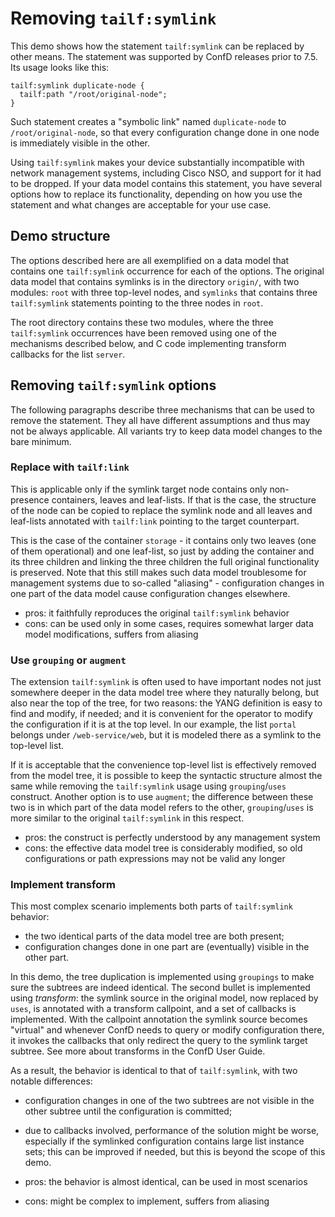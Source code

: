 # Removing `tailf:symlink`

This demo shows how the statement `tailf:symlink` can be replaced by other
means.  The statement was supported by ConfD releases prior to 7.5.  Its usage
looks like this:

    tailf:symlink duplicate-node {
      tailf:path "/root/original-node";
    }

Such statement creates a "symbolic link" named `duplicate-node` to
`/root/original-node`, so that every configuration change done in one node is
immediately visible in the other.

Using `tailf:symlink` makes your device substantially incompatible with network
management systems, including Cisco NSO, and support for it had to be dropped.
If your data model contains this statement, you have several options how to
replace its functionality, depending on how you use the statement and what
changes are acceptable for your use case.

## Demo structure

The options described here are all exemplified on a data model that contains
one `tailf:symlink` occurrence for each of the options.  The original data model
that contains symlinks is in the directory `origin/`, with two modules: `root`
with three top-level nodes, and `symlinks` that contains three `tailf:symlink`
statements pointing to the three nodes in `root`.

The root directory contains these two modules, where the three `tailf:symlink`
occurrences have been removed using one of the mechanisms described below, and C
code implementing transform callbacks for the list `server`.

## Removing `tailf:symlink` options

The following paragraphs describe three mechanisms that can be used to remove
the statement.  They all have different assumptions and thus may not be always
applicable.  All variants try to keep data model changes to the bare minimum.

### Replace with `tailf:link`

This is applicable only if the symlink target node contains only non-presence
containers, leaves and leaf-lists.  If that is the case, the structure of the
node can be copied to replace the symlink node and all leaves and leaf-lists
annotated with `tailf:link` pointing to the target counterpart.

This is the case of the container `storage` - it contains only two leaves (one
of them operational) and one leaf-list, so just by adding the container and its
three children and linking the three children the full original functionality
is preserved.  Note that this still makes such data model troublesome for
management systems due to so-called "aliasing" - configuration changes in one
part of the data model cause configuration changes elsewhere.

* pros: it faithfully reproduces the original `tailf:symlink` behavior
* cons: can be used only in some cases, requires somewhat larger data model
  modifications, suffers from aliasing

### Use `grouping` or `augment`

The extension `tailf:symlink` is often used to have important nodes not just
somewhere deeper in the data model tree where they naturally belong, but also
near the top of the tree, for two reasons: the YANG definition is easy to find
and modify, if needed; and it is convenient for the operator to modify the
configuration if it is at the top level.  In our example, the list `portal`
belongs under `/web-service/web`, but it is modeled there as a symlink to the
top-level list.

If it is acceptable that the convenience top-level list is effectively removed
from the model tree, it is possible to keep the syntactic structure almost the
same while removing the `tailf:symlink` usage using `grouping`/`uses`
construct.  Another option is to use `augment`; the difference between these
two is in which part of the data model refers to the other, `grouping`/`uses`
is more similar to the original `tailf:symlink` in this respect.

* pros: the construct is perfectly understood by any management system
* cons: the effective data model tree is considerably modified, so old
  configurations or path expressions may not be valid any longer

### Implement transform

This most complex scenario implements both parts of `tailf:symlink` behavior:

* the two identical parts of the data model tree are both present;
* configuration changes done in one part are (eventually) visible in the other
  part.

In this demo, the tree duplication is implemented using `groupings` to make
sure the subtrees are indeed identical.  The second bullet is implemented using
*transform*: the symlink source in the original model, now replaced by `uses`,
is annotated with a transform callpoint, and a set of callbacks is implemented.
With the callpoint annotation the symlink source becomes "virtual" and whenever
ConfD needs to query or modify configuration there, it invokes the callbacks
that only redirect the query to the symlink target subtree.  See more about
transforms in the ConfD User Guide.

As a result, the behavior is identical to that of `tailf:symlink`, with two
notable differences:

* configuration changes in one of the two subtrees are not visible in the other
  subtree until the configuration is committed;
* due to callbacks involved, performance of the solution might be worse,
  especially if the symlinked configuration contains large list instance sets;
  this can be improved if needed, but this is beyond the scope of this demo.

* pros: the behavior is almost identical, can be used in most scenarios
* cons: might be complex to implement, suffers from aliasing
